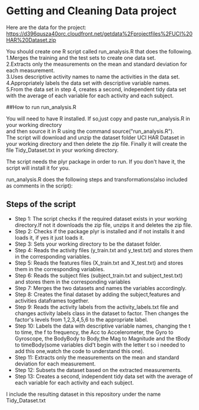 # Getting and Cleaning Data project

Here are the data for the project: 
https://d396qusza40orc.cloudfront.net/getdata%2Fprojectfiles%2FUCI%20HAR%20Dataset.zip 

 You should create one R script called run_analysis.R that does the following.  
1.Merges the training and the test sets to create one data set.  
2.Extracts only the measurements on the mean and standard deviation for each measurement.  
3.Uses descriptive activity names to name the activities in the data set.  
4.Appropriately labels the data set with descriptive variable names.  
5.From the data set in step 4, creates a second, independent tidy data set with the average of each variable for each activity and each subject.  

##How to run run_analysis.R

You will need to have R installed.
If so,just copy and paste run_analysis.R in your working directory  
and then source it in R using the command source("run_analysis.R").   
The script will download and unzip the dataset folder UCI HAR Dataset
in your working directory and then delete the zip file. Finally it will create the file Tidy_Dataset.txt in your working directory.  

The script needs the plyr package in order to run. If you don't have it, the script will install it for you.

run_analysis.R does the following steps and transformations(also included as comments in the script):

## Steps of the script

* Step 1: The script checks if the required dataset exists in your working directory.If not it downloads the zip file, unzips it and deletes the zip file.  
* Step 2: Checks if the package plyr is installed and if not installs it and loads it, if yes it just loads it.  
* Step 3: Sets your working directory to be the dataset folder.  
* Step 4: Reads the activity files (y_train.txt and y_test.txt) and stores them in the corresponding variables.  
* Step 5: Reads the features files (X_train.txt and X_test.txt) and stores them in the corresponding variables.  
* Step 6: Reads the subject files (subject_train.txt and subject_test.txt) and stores them in the corresponding variables
* Step 7: Merges the two datasets and names the variables accordingly.  
* Step 8: Creates the final dataset by adding the subject,features and activities dataframes together.  
* Step 9: Reads the activity labels from the activity_labels.txt file and changes activity labels class in the dataset to 
factor. Then changes the factor's levels from 1,2,3,4,5,6 to the appropriate label.  
* Step 10: Labels the data with descriptive variable names, changing the t to time, the f to frequency, the Acc to Accelerometer, the Gyro to Gyroscope, the BodyBody to Body,the Mag to Magnitude and the tBody to timeBody(some variables did't begin with the letter t so i needed to add this one,watch the code to understand this one).  
* Step 11: Extracts only the measurements on the mean and standard deviation for each measurement.  
* Step 12: Subsets the dataset based on the extracted measurements.  
* Step 13: Creates a second, independent tidy data set with the average of each variable for each activity and each subject.  

I include the resulting dataset in this repository under the name Tidy_Dataset.txt
